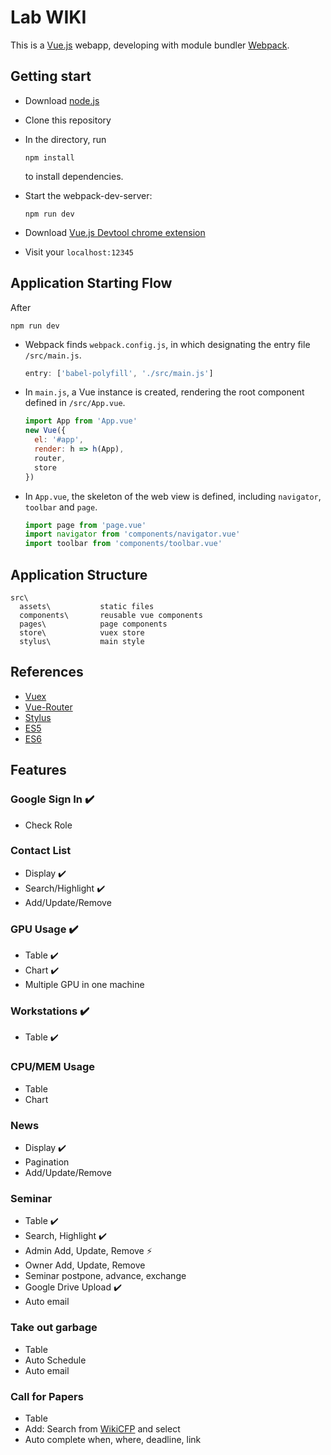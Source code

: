 # Lab WIKI

This is a [Vue.js](https://vuejs.org/) webapp, developing with module bundler [Webpack](https://webpack.js.org/).


## Getting start

- Download [node.js](https://nodejs.org/en/)

- Clone this repository

- In the directory, run
  ```
  npm install
  ```
  to install dependencies.

- Start the webpack-dev-server:
  ```
  npm run dev
  ```
  
- Download [Vue.js Devtool chrome extension](https://chrome.google.com/webstore/detail/vuejs-devtools/nhdogjmejiglipccpnnnanhbledajbpd)

- Visit your `localhost:12345`


## Application Starting Flow

After

```
npm run dev
```

- Webpack finds `webpack.config.js`, in which designating the entry file `/src/main.js`.
  ```javascript
  entry: ['babel-polyfill', './src/main.js']
  ```
  

- In `main.js`, a Vue instance is created, rendering the root component defined in `/src/App.vue`.
  ```javascript
  import App from 'App.vue'
  new Vue({
    el: '#app',
    render: h => h(App),
    router,
    store
  })
  ```

- In `App.vue`, the skeleton of the web view is defined, including `navigator`, `toolbar` and `page`.
  ```javascript
  import page from 'page.vue'
  import navigator from 'components/navigator.vue'
  import toolbar from 'components/toolbar.vue'
  ```
  
  
## Application Structure

```
src\
  assets\           static files
  components\       reusable vue components
  pages\            page components
  store\            vuex store
  stylus\           main style
```


## References

- [Vuex](https://vuex.vuejs.org/)
- [Vue-Router](https://router.vuejs.org/)
- [Stylus](http://stylus-lang.com/)
- [ES5](http://babeljs.io/learn-es2015/)
- [ES6](http://es6-features.org/)


## Features

### Google Sign In :heavy_check_mark:

- Check Role

### Contact List

- Display :heavy_check_mark:
- Search/Highlight :heavy_check_mark:
- Add/Update/Remove

### GPU Usage :heavy_check_mark:

- Table :heavy_check_mark:
- Chart :heavy_check_mark:
- Multiple GPU in one machine

### Workstations :heavy_check_mark:

- Table :heavy_check_mark:

### CPU/MEM Usage

- Table
- Chart

### News

- Display :heavy_check_mark:
- Pagination
- Add/Update/Remove

### Seminar

- Table :heavy_check_mark:
- Search, Highlight :heavy_check_mark:
- Admin Add, Update, Remove :zap:
- Owner Add, Update, Remove
- Seminar postpone, advance, exchange
- Google Drive Upload :heavy_check_mark:
- Auto email

### Take out garbage

- Table
- Auto Schedule
- Auto email

### Call for Papers

- Table 
- Add: Search from [WikiCFP](http://www.wikicfp.com/cfp/) and select
- Auto complete when, where, deadline, link
